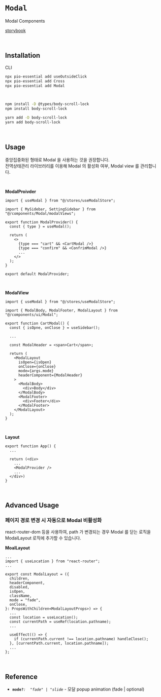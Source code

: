 # `Modal`

Modal Components

[storybook](https://6758546295e48c1f5cb91421-zthmjnwxmn.chromatic.com/?path=/docs/react-components-modal--docs)

<br/>

## Installation

CLI

```bash
npx pio-essential add useOutsideClick
npx pio-essential add Cross
npx pio-essential add Modal
```

<br />

```bash
npm install -D @types/body-scroll-lock
npm install body-scroll-lock
```

```bash
yarn add -D body-scroll-lock
yarn add body-scroll-lock
```

<br />

## Usage

중앙집중화된 형태로 Modal 을 사용하는 것을 권장합니다. <br/>
전역상태관리 라이브러리를 이용해 Modal 의 활성화 여부, Modal view 를 관리합니다.

<br />

**ModalProivder**

```tsx
import { useModal } from "@/stores/useModalStore";

import { MySidebar, SettingSidebar } from "@/components/Modal/modalViews";

export function ModalProvider() {
  const { type } = useModal();

  return (
    <>
      {type === "cart" && <CartModal />}
      {type === "confirm" && <ConfrimModal />}
      ...
    </>
  );
}

export default ModalProvider;
```

<br />

**ModalView**

```tsx
import { useModal } from "@/stores/useModalStore";

import { ModalBody, ModalFooter, ModalLayout } from "@/components/ui/Modal";

export function CartModal() {
  const { isOpne, onClose } = useSidebar();

  ...

  const ModalHeader = <span>Cart</span>;

  return (
    <ModalLayout
      isOpen={isOpen}
      onClose={onClose}
      mode={args.mode}
      headerComponent={ModalHeader}
    >
      <ModalBody>
        <div>Body</div>
      </ModalBody>
      <ModalFooter>
        <div>Footer</div>
      </ModalFooter>
    </ModalLayout>
  );
}
```

<br />

**Layout**

```tsx
export function App() {
  ...

  return (<div>
    ...
    <ModalProvider />
    ...
  </div>)
}
```

<br />

## Advanced Usage

### 페이지 경로 변경 시 자동으로 Modal 비활성화

react-router-dom 등을 사용하여, path 가 변경되는 경우 Modal 를 닫는 로직을 ModalLayout 로직에 추가할 수 있습니다.

**MoalLayout**

```tsx
...
import { useLocation } from "react-router";
...
```

```tsx
export const ModalLayout = ({
  children,
  headerComponent,
  disabled,
  isOpen,
  className,
  mode = "fade",
  onClose,
}: PropsWithChildren<ModalLayoutProps>) => {
  ...
  const location = useLocation();
  const currentPath = useRef(location.pathname);
  ...

  useEffect(() => {
    if (currentPath.current !== location.pathname) handleClose();
  }, [currentPath.current, location.pathname]);
  ...
};
```

<br />

## Reference

- **`mode?`**_`:  "fade" | "slide`_ - 모달 popup animation (fade | optional)
